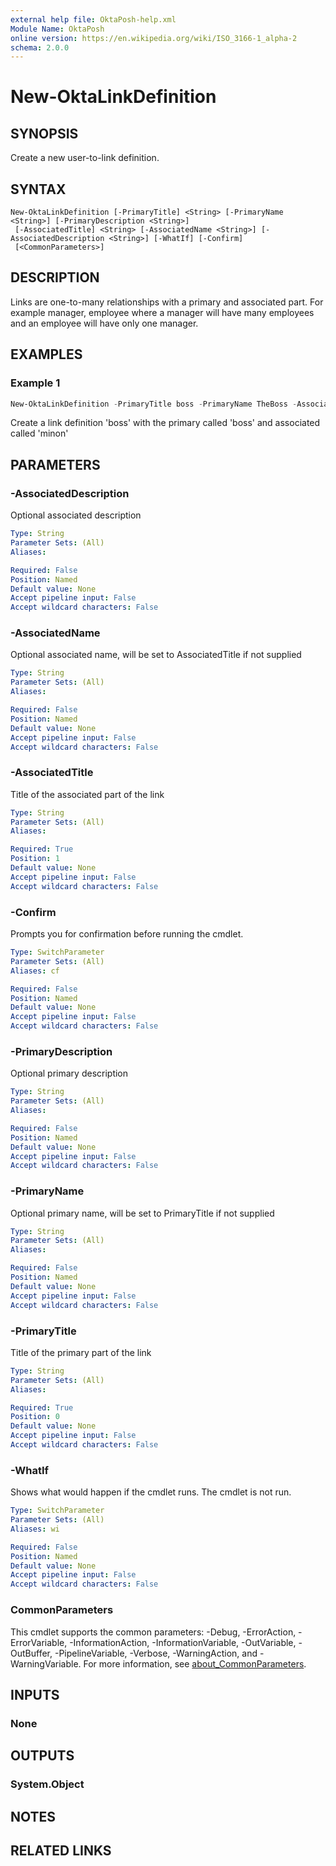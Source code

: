 ```yaml
---
external help file: OktaPosh-help.xml
Module Name: OktaPosh
online version: https://en.wikipedia.org/wiki/ISO_3166-1_alpha-2
schema: 2.0.0
---
```


# New-OktaLinkDefinition

## SYNOPSIS
Create a new user-to-link definition.

## SYNTAX

```
New-OktaLinkDefinition [-PrimaryTitle] <String> [-PrimaryName <String>] [-PrimaryDescription <String>]
 [-AssociatedTitle] <String> [-AssociatedName <String>] [-AssociatedDescription <String>] [-WhatIf] [-Confirm]
 [<CommonParameters>]
```

## DESCRIPTION
Links are one-to-many relationships with a primary and associated part.
For example manager, employee where a manager will have many employees and an employee will have only one manager.

## EXAMPLES

### Example 1
```powershell
New-OktaLinkDefinition -PrimaryTitle boss -PrimaryName TheBoss -AssociatedTitle minon -PrimaryDescription WorkerBee
```

Create a link definition 'boss' with the primary called 'boss' and associated called 'minon'

## PARAMETERS

### -AssociatedDescription
Optional associated description

```yaml
Type: String
Parameter Sets: (All)
Aliases:

Required: False
Position: Named
Default value: None
Accept pipeline input: False
Accept wildcard characters: False
```

### -AssociatedName
Optional associated name, will be set to AssociatedTitle if not supplied

```yaml
Type: String
Parameter Sets: (All)
Aliases:

Required: False
Position: Named
Default value: None
Accept pipeline input: False
Accept wildcard characters: False
```

### -AssociatedTitle
Title of the associated part of the link

```yaml
Type: String
Parameter Sets: (All)
Aliases:

Required: True
Position: 1
Default value: None
Accept pipeline input: False
Accept wildcard characters: False
```

### -Confirm
Prompts you for confirmation before running the cmdlet.

```yaml
Type: SwitchParameter
Parameter Sets: (All)
Aliases: cf

Required: False
Position: Named
Default value: None
Accept pipeline input: False
Accept wildcard characters: False
```

### -PrimaryDescription
Optional primary description

```yaml
Type: String
Parameter Sets: (All)
Aliases:

Required: False
Position: Named
Default value: None
Accept pipeline input: False
Accept wildcard characters: False
```

### -PrimaryName
Optional primary name, will be set to PrimaryTitle if not supplied

```yaml
Type: String
Parameter Sets: (All)
Aliases:

Required: False
Position: Named
Default value: None
Accept pipeline input: False
Accept wildcard characters: False
```

### -PrimaryTitle
Title of the primary part of the link

```yaml
Type: String
Parameter Sets: (All)
Aliases:

Required: True
Position: 0
Default value: None
Accept pipeline input: False
Accept wildcard characters: False
```

### -WhatIf
Shows what would happen if the cmdlet runs.
The cmdlet is not run.

```yaml
Type: SwitchParameter
Parameter Sets: (All)
Aliases: wi

Required: False
Position: Named
Default value: None
Accept pipeline input: False
Accept wildcard characters: False
```

### CommonParameters
This cmdlet supports the common parameters: -Debug, -ErrorAction, -ErrorVariable, -InformationAction, -InformationVariable, -OutVariable, -OutBuffer, -PipelineVariable, -Verbose, -WarningAction, and -WarningVariable. For more information, see [about_CommonParameters](http://go.microsoft.com/fwlink/?LinkID=113216).

## INPUTS

### None

## OUTPUTS

### System.Object
## NOTES

## RELATED LINKS
